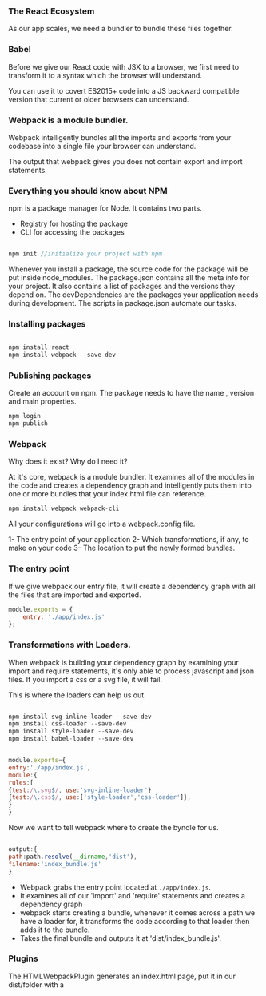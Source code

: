 ### The React Ecosystem

As our app scales, we need a bundler to bundle these files together. 

### Babel

Before we give our React code with JSX to a browser, we first need to transform it to a syntax which the browser will understand.

You can use it to covert ES2015+ code into a JS backward compatible version that current or older browsers can understand.

### Webpack is a module bundler. 
Webpack intelligently bundles all the imports and exports from your codebase into a single file your browser can understand.

The output that webpack gives you does not contain export and import statements.

### Everything you should know about NPM

npm is a package manager for Node. It contains two parts.

- Registry for hosting the package
- CLI for accessing the packages

```javascript

npm init //initialize your project with npm

```

Whenever you install a package, the source code for the package will be put inside node_modules. The package.json contains all the meta info for your project. It also contains a list of packages and the versions they depend on. The devDependencies are the packages your application needs during development. The scripts in package.json automate our tasks.

### Installing packages

```javascript

npm install react
npm install webpack --save-dev
```

### Publishing packages

Create an account on npm. The package needs to have the name , version and main properties.

```javascript
npm login
npm publish
```

### Webpack

Why does it exist? Why do I need it?

At it's core, webpack is a module bundler. It examines all of the modules in the code and creates a dependency graph and intelligently puts them into one or more bundles that your index.html file can reference.

```javascript
npm install webpack webpack-cli

```

All your configurations will go into a webpack.config file.

1- The entry point of your application
2- Which transformations, if any, to make on your code
3- The location to put the newly formed bundles.

### The entry point

If we give webpack our entry file, it will create a dependency graph with all the files that are imported and exported.

```javascript
module.exports = {
	entry: './app/index.js'
};
```

### Transformations with Loaders.

When webpack is building your dependency graph by examining your import and require statements, it's only able to process javascript and json files. If you import a css or a svg file, it will fail.

This is where the loaders can help us out.

```javascript

npm install svg-inline-loader --save-dev
npm install css-loader --save-dev
npm install style-loader --save-dev
npm install babel-loader --save-dev

```

```javascript

module.exports={
entry:'./app/index.js',
module:{
rules:[
{test:/\.svg$/, use:'svg-inline-loader'}
{test:/\.css$/, use:['style-loader','css-loader']},
}
}

```

Now we want to tell webpack where to create the byndle for us.

```javascript

output:{
path:path.resolve(__dirname,'dist'),
filename:'index_bundle.js'
}
```

- Webpack grabs the entry point located at `./app/index.js`.
- It examines all of our 'import' and 'require' statements and creates a dependency graph
- webpack starts creating a bundle, whenever it comes across a path we have a loader for, it transforms the code according to that loader then adds it to the bundle.
- Takes the final bundle and outputs it at 'dist/index_bundle.js'.

### Plugins

The HTMLWebpackPlugin generates an index.html page, put it in our dist/folder with a <script> tag that references the newly created bundle.

```javascript
npm install html-webpack-plugin --save-dev

const HTMLWebpackPlugin=require('html-webpack-plugin')l

plugins:[
new HTMLWebpackPlugin(),
new webpack.EnvironmentPlugin({
'NODE_ENV':'production'
})
]

```

### Environment Plugin

We would want to set our process.env variable to production before we deploy our code. Webpack provides a EnvironmentPlugin and it comes with the webpack namespace so we don't have to download it. We also want to minify our code and reduce our bundle size by setting our 'mode' property to 'production'.

```javascript
npm run build // build our app for production
npm run start  // start our development server
```

```javascript
"scripts":{
"build":"SET NODE_ENV='production' && webpack'
}

```

The webpack DevServer is a development server for webpack. It doesn't generate /dist. It stores files in cache and also enables live reloading.

```javascript
npm install webpack-dev-server --save-dev
"scripts":{
"build":"NODE_ENV='production' webpack",
"start":"webpack-dev-server"
}
```
